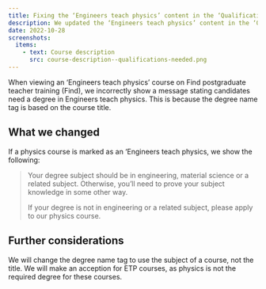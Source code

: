 ```yaml
---
title: Fixing the ‘Engineers teach physics’ content in the ‘Qualifications needed’ section
description: We updated the ‘Engineers teach physics’ content in the ‘Qualifications needed’ section of a course’s entry requirements
date: 2022-10-28
screenshots:
  items:
    - text: Course description
      src: course-description--qualifications-needed.png
---
```


When viewing an ‘Engineers teach physics’ course on Find postgraduate teacher training (Find), we incorrectly show a message stating candidates need a degree in Engineers teach physics. This is because the degree name tag is based on the course title.

## What we changed

If a physics course is marked as an ‘Engineers teach physics, we show the following:

> Your degree subject should be in engineering, material science or a related subject. Otherwise, you’ll need to prove your subject knowledge in some other way.
>
> If your degree is not in engineering or a related subject, please apply to our physics course.

## Further considerations

We will change the degree name tag to use the subject of a course, not the title. We will make an acception for ETP courses, as physics is not the required degree for these courses.
